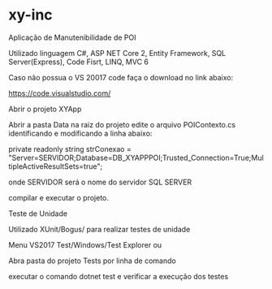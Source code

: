 # xy-inc

Aplicação de Manutenibilidade de POI

Utilizado linguagem C#, ASP NET Core 2, Entity Framework, SQL Server(Express), Code Fisrt, LINQ, MVC 6

Caso não possua o VS 20017 code faça o download no link abaixo:

https://code.visualstudio.com/


Abrir o projeto XYApp

Abrir a pasta Data na raiz do projeto edite o arquivo POIContexto.cs identificando e modificando a linha abaixo:

  private readonly string strConexao = "Server=SERVIDOR;Database=DB_XYAPPPOI;Trusted_Connection=True;MultipleActiveResultSets=true";
      
  onde SERVIDOR será o nome do servidor SQL SERVER
  
  compilar e executar o projeto.
  
 Teste de Unidade
 
 Utilizado XUnit/Bogus/ para realizar testes de unidade
 
 Menu VS2017 Test/Windows/Test Explorer ou
 
 Abra pasta do projeto Tests por linha de comando 
 
 executar o comando dotnet test e verificar a execução dos testes
